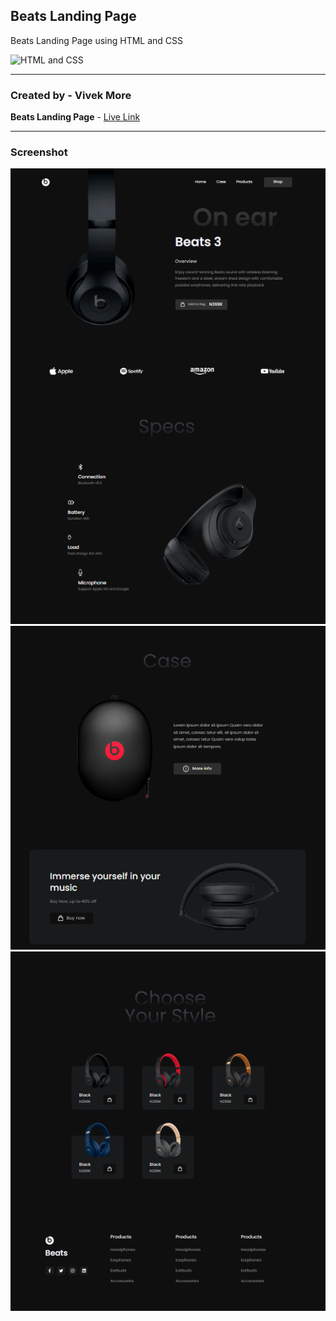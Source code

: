 ## Beats Landing Page

Beats Landing Page using HTML and CSS

![HTML and CSS](https://img.shields.io/badge/HTML-CSS-success)

---

### Created by - Vivek More

**Beats Landing Page** - [Live Link]()

---

### Screenshot

![Project Screenshot](./screenshot/Screenshot-1.png)
![Project Screenshot](./screenshot/Screenshot-2.png)
![Project Screenshot](./screenshot/Screenshot-3.png)
